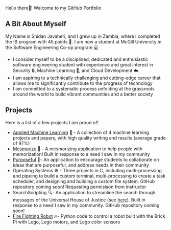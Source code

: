 Hello there👋! Welcome to my GitHub Portfolio

## A Bit About Myself
My Name is Shidan Javaheri, and I grew up in Zambia, where I completed the IB program with 45 points 💯. I am now a student at McGill University in the Software Engineering Co-op program 💻
- I consider myself to be a disciplined, dedicated and enthusiastic software engineering student with experience and great interest in Security 🔒, Machine Learning 🤖, and Cloud Development ☁️.
- I am aspiring to a technically challenging and cutting-edge career that allows me to significantly contribute to the progress of technology
- I am committed to a systematic process unfolding at the grassroots around the world to build vibrant communities and a better society

## Projects
Here is a list of a few projects I am proud of!
- [Applied Machine Learning](https://github.com/sjavaheri/AppliedMachineLearning) 🤖 - A collection of 4 machine learning projects and papers, with high quality writing and results (average grade of 97%)
- [Mesmorize](https://github.com/sjavaheri/Mesmorize) 🧠 - A mesmorizing application to help people with memorization! Built in response to a need I saw in my community
- [Purposeful](https://github.com/sjavaheri/Purposeful) 🤔- An application to encourage students to collaborate on ideas that are purposeful, and address needs in their community
- Operating Systems ⚙️ - Three projects in C, including multi-processing and pipeing to build a custom terminal, multi-processing to create a task scheduler, and designing and building a custom file system. GitHub repository coming soon! Requesting permisison from instructor
- SearchScripting 🔍- An application to streamline the search through messages of the Universal House of Justice (see [here](https://www.bahai.org/library/authoritative-texts/the-universal-house-of-justice/messages/)). Built in response to a need I saw in my community. GitHub repository coming soon!
- [Fire Fighting Robot](https://github.com/sjavaheri/SouvlakiSensors) 🔥- Python code to control a robot built with the Brick Pi with Lego, Lego motors, and Lego color sensors



<!--
**sjavaheri/sjavaheri** is a ✨ _special_ ✨ repository because its `README.md` (this file) appears on your GitHub profile.

Here are some ideas to get you started:

- 🔭 I’m currently working on ...
- 🌱 I’m currently learning ...
- 👯 I’m looking to collaborate on ...
- 🤔 I’m looking for help with ...
- 💬 Ask me about ...
- 📫 How to reach me: ...
- 😄 Pronouns: ...
- ⚡ Fun fact: ...
-->
